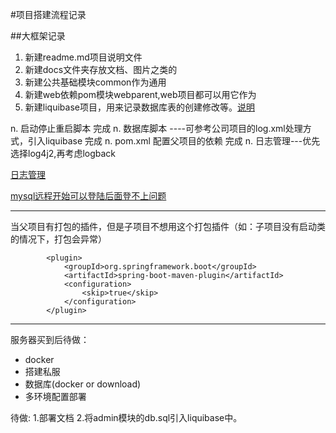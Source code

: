 #项目搭建流程记录

##大框架记录
1. 新建readme.md项目说明文件
2. 新建docs文件夹存放文档、图片之类的
3. 新建公共基础模块common作为通用
4. 新建web依赖pom模块webparent,web项目都可以用它作为<parent>
5. 新建liquibase项目，用来记录数据库表的创建修改等。[说明](../liquibase/readme.md)


n. 启动停止重启脚本   完成
n. 数据库脚本 ----可参考公司项目的log.xml处理方式，引入liquibase    完成
n. pom.xml 配置父项目的依赖    完成
n. 日志管理---优先选择log4j2,再考虑logback
 
[日志管理](https://www.cnblogs.com/sanye613/p/13345483.html?utm_source=tuicool)

[mysql远程开始可以登陆后面登不上问题](https://blog.csdn.net/u012467855/article/details/81266470)



***
当父项目有打包的插件，但是子项目不想用这个打包插件（如：子项目没有启动类的情况下，打包会异常）

            <plugin>
                <groupId>org.springframework.boot</groupId>
                <artifactId>spring-boot-maven-plugin</artifactId>
                <configuration>
                    <skip>true</skip>
                </configuration>
            </plugin>
            
***





服务器买到后待做：
- docker
- 搭建私服
- 数据库(docker or download)
- 多环境配置部署

待做:
1.部署文档
2.将admin模块的db.sql引入liquibase中。